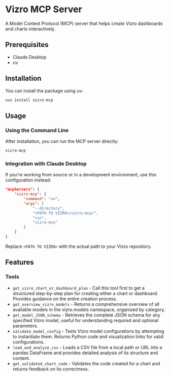 # Vizro MCP Server

A Model Context Protocol (MCP) server that helps create Vizro dashboards and charts interactively.

## Prerequisites

- Claude Desktop
- uv

## Installation

You can install the package using uv:

```bash
uvx install vizro-mcp
```

## Usage

### Using the Command Line

After installation, you can run the MCP server directly:

```bash
vizro-mcp
```

### Integration with Claude Desktop

If you're working from source or in a development environment, use this configuration instead:

```json
"mcpServers": {
    "vizro-mcp": {
        "command": "uv",
        "args": [
            "--directory",
            "<PATH TO VIZRO>/vizro-mcp/",
            "run",
            "vizro-mcp"
        ]
    }
}
```

Replace `<PATH TO VIZRO>` with the actual path to your Vizro repository.

## Features

### Tools

- `get_vizro_chart_or_dashboard_plan` - Call this tool first to get a structured step-by-step plan for creating either a chart or dashboard. Provides guidance on the entire creation process.
- `get_overview_vizro_models` - Returns a comprehensive overview of all available models in the vizro.models namespace, organized by category.
- `get_model_JSON_schema` - Retrieves the complete JSON schema for any specified Vizro model, useful for understanding required and optional parameters.
- `validate_model_config` - Tests Vizro model configurations by attempting to instantiate them. Returns Python code and visualization links for valid configurations.
- `load_and_analyze_csv` - Loads a CSV file from a local path or URL into a pandas DataFrame and provides detailed analysis of its structure and content.
- `get_validated_chart_code` - Validates the code created for a chart and returns feedback on its correctness.
